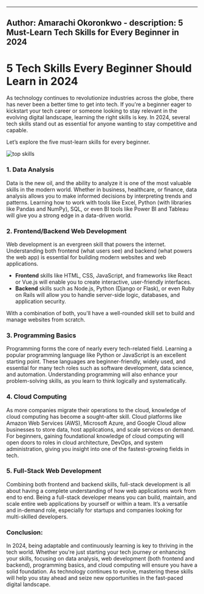 ---
Author: Amarachi Okoronkwo -
description: 5 Must-Learn Tech Skills for Every Beginner in 2024  
  ---

# 5 Tech Skills Every Beginner Should Learn in 2024

As technology continues to revolutionize industries across the globe, there has never been a better time to get into tech. If you're a beginner eager to kickstart your tech career or someone looking to stay relevant in the evolving digital landscape, learning the right skills is key. In 2024, several tech skills stand out as essential for anyone wanting to stay competitive and capable. 

Let’s explore the five must-learn skills for every beginner.

![top skills](https://github.com/user-attachments/assets/69dece5d-b472-49c3-ac71-6f03730cc4a4)

### **1. Data Analysis**

Data is the new oil, and the ability to analyze it is one of the most valuable skills in the modern world. Whether in business, healthcare, or finance, data analysis allows you to make informed decisions by interpreting trends and patterns. Learning how to work with tools like Excel, Python (with libraries like Pandas and NumPy), SQL, or even BI tools like Power BI and Tableau will give you a strong edge in a data-driven world.

### **2. Frontend/Backend Web Development**

Web development is an evergreen skill that powers the internet. Understanding both frontend (what users see) and backend (what powers the web app) is essential for building modern websites and web applications.

- **Frontend** skills like HTML, CSS, JavaScript, and frameworks like React or Vue.js will enable you to create interactive, user-friendly interfaces.
- **Backend** skills such as Node.js, Python (Django or Flask), or even Ruby on Rails will allow you to handle server-side logic, databases, and application security.

With a combination of both, you'll have a well-rounded skill set to build and manage websites from scratch.

### **3. Programming Basics**

Programming forms the core of nearly every tech-related field. Learning a popular programming language like Python or JavaScript is an excellent starting point. These languages are beginner-friendly, widely used, and essential for many tech roles such as software development, data science, and automation. Understanding programming will also enhance your problem-solving skills, as you learn to think logically and systematically.

### **4. Cloud Computing**

As more companies migrate their operations to the cloud, knowledge of cloud computing has become a sought-after skill. Cloud platforms like Amazon Web Services (AWS), Microsoft Azure, and Google Cloud allow businesses to store data, host applications, and scale services on demand. For beginners, gaining foundational knowledge of cloud computing will open doors to roles in cloud architecture, DevOps, and system administration, giving you insight into one of the fastest-growing fields in tech.

### **5. Full-Stack Web Development**

Combining both frontend and backend skills, full-stack development is all about having a complete understanding of how web applications work from end to end. Being a full-stack developer means you can build, maintain, and scale entire web applications by yourself or within a team. It’s a versatile and in-demand role, especially for startups and companies looking for multi-skilled developers.

### **Conclusion:**

In 2024, being adaptable and continuously learning is key to thriving in the tech world. Whether you're just starting your tech journey or enhancing your skills, focusing on data analysis, web development (both frontend and backend), programming basics, and cloud computing will ensure you have a solid foundation. As technology continues to evolve, mastering these skills will help you stay ahead and seize new opportunities in the fast-paced digital landscape.
